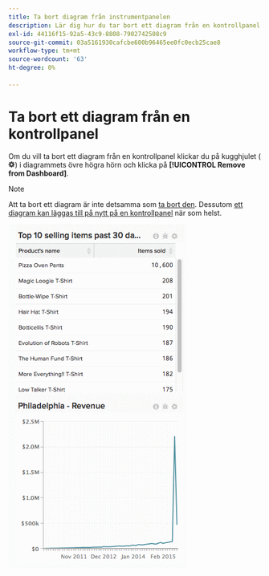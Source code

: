 ```yaml
---
title: Ta bort diagram från instrumentpanelen
description: Lär dig hur du tar bort ett diagram från en kontrollpanel.
exl-id: 44116f15-92a5-43c9-8808-7902742508c9
source-git-commit: 03a5161930cafcbe600b96465ee0fc0ecb25cae8
workflow-type: tm+mt
source-wordcount: '63'
ht-degree: 0%

---
```


# Ta bort ett diagram från en kontrollpanel

Om du vill ta bort ett diagram från en kontrollpanel klickar du på kugghjulet (![](../../assets/gear-icon.png)) i diagrammets övre högra hörn och klicka på **[!UICONTROL Remove from Dashboard]**.

>[!NOTE]
>
>Att ta bort ett diagram är inte detsamma som [ta bort den](../../data-user/dashboards/delete-chart.md). Dessutom [ett diagram kan läggas till på nytt på en kontrollpanel](../../data-user/dashboards/add-charts-dashboard.md) när som helst.

![ta bort diagram](../../assets/Removing_Charts_from_Dashboards.gif)
